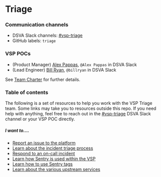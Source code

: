 # Triage
### Communication channels
- DSVA Slack channels: [#vsp-triage](https://dsva.slack.com/messages/CK1FA11H8)
- GitHub labels: `triage`

### VSP POCs
- (Product Manager) [Alex Pappas](https://github.com/alexpappasoddball), `@Alex Pappas` in DSVA Slack
- (Lead Engineer) [Bill Ryan](https://github.com/omgitsbillryan), `@billryan` in DSVA Slack

See [Team Charter](https://github.com/department-of-veterans-affairs/va.gov-team/blob/master/teams/vsp/teams/triage/triage-team-charter.md) for further details.

### Table of contents
The following is a set of resources to help you work with the VSP Triage team. Some links may take you to resources outside this repo. If you need help with anything, feel free to reach out in the [#vsp-triage](https://dsva.slack.com/messages/CK1FA11H8) DSVA Slack channel or your VSP POC directly.

##### I want to....
- [Report an issue to the platform](https://github.com/department-of-veterans-affairs/va.gov-team/blob/master/platform/working-with-vsp/policies-work-norms/reporting-an-incident-to-the-platform.md)
- [Learn about the incident triage process](incident-triage-process.md) 
- [Respond to an on-call incident](incident-response-playbook.md)
- [Learn how Sentry is used within the VSP](sentry-usage-overview.md)
- [Learn how to use Sentry tags](https://github.com/department-of-veterans-affairs/va.gov-team/blob/master/platform/engineering/sentry-tagging-standards.md)
- [Learn about the various upstream services](upstream-services.md)

